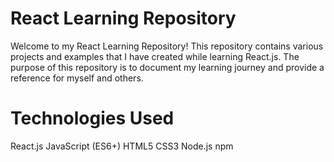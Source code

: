 # React Learning Repository

Welcome to my React Learning Repository! This repository contains various projects and examples that I have created while learning React.js. The purpose of this repository is to document my learning journey and provide a reference for myself and others.

# Technologies Used
React.js
JavaScript (ES6+)
HTML5
CSS3
Node.js
npm